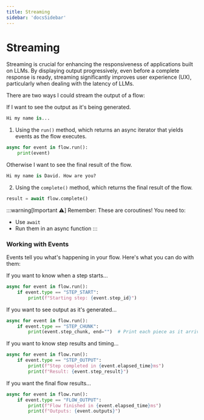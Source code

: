 ```yaml
---
title: Streaming
sidebar: 'docsSidebar'
---
```


# Streaming

Streaming is crucial for enhancing the responsiveness of applications built on LLMs. By displaying output progressively, even before a complete response is ready, streaming significantly improves user experience (UX), particularly when dealing with the latency of LLMs.


There are two ways I could stream the output of a flow:

If I want to see the output as it's being generated. 

```python
Hi my name is... 
```


1. Using the `run()` method, which returns an async iterator that yields events as the flow executes.

```python
async for event in flow.run():
    print(event)
```

Otherwise I want to see the final result of the flow.

```python
Hi my name is David. How are you?
```

2. Using the `complete()` method, which returns the final result of the flow.

```python
result = await flow.complete()
```

:::warning[Important ⚠️]
Remember: These are coroutines! You need to:
- Use `await`
- Run them in an async function
:::

### Working with Events

Events tell you what's happening in your flow. Here's what you can do with them:

If you want to know when a step starts...
```python
async for event in flow.run():
    if event.type == "STEP_START":
        print(f"Starting step: {event.step_id}")
```

If you want to see output as it's generated...
```python
async for event in flow.run():
    if event.type == "STEP_CHUNK":
        print(event.step_chunk, end="")  # Print each piece as it arrives
```

If you want to know step results and timing...
```python
async for event in flow.run():
    if event.type == "STEP_OUTPUT":
        print(f"Step completed in {event.elapsed_time}ms")
        print(f"Result: {event.step_result}")
```

If you want the final flow results...
```python
async for event in flow.run():
    if event.type == "FLOW_OUTPUT":
        print(f"Flow finished in {event.elapsed_time}ms")
        print(f"Outputs: {event.outputs}")
```